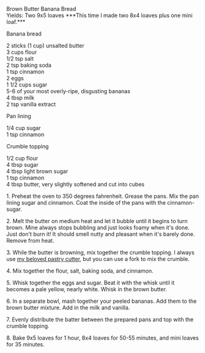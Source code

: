 
Brown Butter Banana Bread  
Yields: Two 9x5 loaves \*\*\*This time I made two 8x4 loaves plus one mini loaf.\*\*\*  
  
Banana bread
  
2 sticks (1 cup) unsalted butter  
3 cups flour  
1/2 tsp salt  
2 tsp baking soda  
1 tsp cinnamon  
2 eggs  
1 1/2 cups sugar  
5-6 of your most overly-ripe, disgusting bananas  
4 tbsp milk  
2 tsp vanilla extract  
  
Pan lining  
  
1/4 cup sugar  
1 tsp cinnamon  
  
Crumble topping
  
1/2 cup flour  
4 tbsp sugar  
4 tbsp light brown sugar  
1 tsp cinnamon  
4 tbsp butter, very slightly softened and cut into cubes  
  
  
  
1\. Preheat the oven to 350 degrees fahrenheit. Grease the pans. Mix the pan lining sugar and cinnamon. Coat the inside of the pans with the cinnamon-sugar.  
  
2\. Melt the butter on medium heat and let it bubble until it begins to turn brown. Mine always stops bubbling and just looks foamy when it's done. Just don't burn it! It should smell nutty and pleasant when it's barely done. Remove from heat.  
  
3\. While the butter is browning, mix together the crumble topping. I always use [my beloved pastry cutter](http://farm5.static.flickr.com/4016/4430618975_eb8556c885.jpg), but you can use a fork to mix the crumble.  
  
4\. Mix together the flour, salt, baking soda, and cinnamon.  
  
5\. Whisk together the eggs and sugar. Beat it with the whisk until it becomes a pale yellow, nearly white. Whisk in the brown butter.  
  
6\. In a separate bowl, mash together your peeled bananas. Add them to the brown butter mixture. Add in the milk and vanilla.  
  
7\. Evenly distribute the batter between the prepared pans and top with the crumble topping.  
  
8\. Bake 9x5 loaves for 1 hour, 8x4 loaves for 50-55 minutes, and mini loaves for 35 minutes.  
    
    